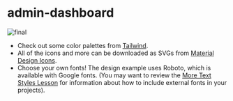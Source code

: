 # admin-dashboard
![final](https://cdn.statically.io/gh/TheOdinProject/curriculum/43cc6ab69fdfbef40d431a65677d2144668930ac/intermediate_html_css/grid/project_admin_dashboard/imgs/dashboard-project.png)

* Check out some color palettes from [Tailwind](https://tailwindcss.com/docs/customizing-colors).
* All of the icons and more can be downloaded as SVGs from [Material Design Icons](https://pictogrammers.com/library/mdi/).
* Choose your own fonts! The design example uses Roboto, which is available with Google fonts. (You may want to review the [More Text Styles Lesson](https://www.theodinproject.com/lessons/intermediate-html-and-css-more-text-styles) for information about how to include external fonts in your projects).